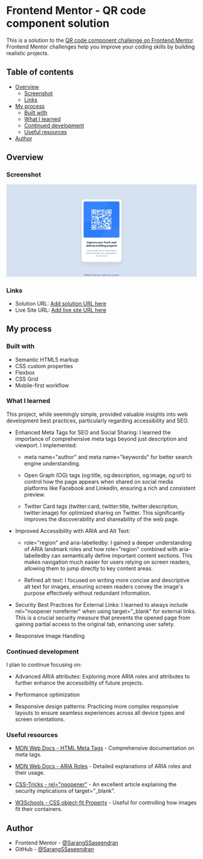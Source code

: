 # Frontend Mentor - QR code component solution

This is a solution to the [QR code component challenge on Frontend Mentor](https://www.frontendmentor.io/challenges/qr-code-component-iux_sIO_H). Frontend Mentor challenges help you improve your coding skills by building realistic projects. 

## Table of contents

- [Overview](#overview)
  - [Screenshot](#screenshot)
  - [Links](#links)
- [My process](#my-process)
  - [Built with](#built-with)
  - [What I learned](#what-i-learned)
  - [Continued development](#continued-development)
  - [Useful resources](#useful-resources)
- [Author](#author)


## Overview

### Screenshot

![](./screenshot.jpeg)

### Links

- Solution URL: [Add solution URL here](https://your-solution-url.com)
- Live Site URL: [Add live site URL here](https://your-live-site-url.com)

## My process

### Built with

- Semantic HTML5 markup
- CSS custom properties
- Flexbox
- CSS Grid
- Mobile-first workflow

### What I learned

This project, while seemingly simple, provided valuable insights into web development best practices, particularly regarding accessibility and SEO.

- Enhanced Meta Tags for SEO and Social Sharing: I learned the importance of comprehensive meta tags beyond just description and viewport. I implemented:

  - meta name="author" and meta name="keywords" for better search engine understanding.

  - Open Graph (OG) tags (og:title, og:description, og:image, og:url) to control how the page appears when shared on social media platforms like Facebook and LinkedIn, ensuring a rich and consistent preview.

  - Twitter Card tags (twitter:card, twitter:title, twitter:description, twitter:image) for optimized sharing on Twitter.
  This significantly improves the discoverability and shareability of the web page.

- Improved Accessibility with ARIA and Alt Text:

  - role="region" and aria-labelledby: I gained a deeper understanding of ARIA landmark roles and how role="region" combined with aria-labelledby can semantically define important content sections. This makes navigation much easier for users relying on screen readers, allowing them to jump directly to key content areas.

  - Refined alt text: I focused on writing more concise and descriptive alt text for images, ensuring screen readers convey the image's purpose effectively without redundant information.

- Security Best Practices for External Links: I learned to always include rel="noopener noreferrer" when using target="_blank" for external links. This is a crucial security measure that prevents the opened page from gaining partial access to the original tab, enhancing user safety.

- Responsive Image Handling

### Continued development

I plan to continue focusing on:

  - Advanced ARIA attributes: Exploring more ARIA roles and attributes to further enhance the accessibility of future projects.

  - Performance optimization

  - Responsive design patterns: Practicing more complex responsive layouts to ensure seamless experiences across all device types and screen orientations.

### Useful resources

  - [MDN Web Docs - HTML Meta Tags](https://developer.mozilla.org/en-US/docs/Web/HTML/Element/meta) - Comprehensive documentation on meta tags.

  - [MDN Web Docs - ARIA Roles](https://developer.mozilla.org/en-US/docs/Web/Accessibility/ARIA/Roles) - Detailed explanations of ARIA roles and their usage.

  - [CSS-Tricks - rel="noopener"](https://css-tricks.com/use-target_blank/)  - An excellent article explaining the security implications of target="_blank".

  - [W3Schools - CSS object-fit Property](https://www.w3schools.com/css/css3_object-fit.asp) - Useful for controlling how images fit their containers.

## Author

<!-- - Website - [Add your name here](https://www.your-site.com) -->
- Frontend Mentor - [@SarangSSaseendran](https://www.frontendmentor.io/profile/SarangSSaseendran)
- GitHub - [@SarangSSaseendran](https://github.com/SarangSSaseendran)